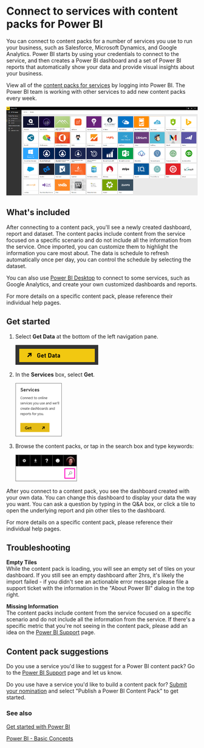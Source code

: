 <properties 
   pageTitle="Connect to services with content packs for Power BI"
   description="Connect to services with content packs for Power BI"
   services="powerbi" 
   documentationCenter="" 
   authors="theresapalmer" 
   manager="mblythe" 
   backup=""
   editor=""
   tags=""
   qualityFocus="no"
   qualityDate=""/>
 
<tags
   ms.service="powerbi"
   ms.devlang="NA"
   ms.topic="article"
   ms.tgt_pltfrm="NA"
   ms.workload="powerbi"
   ms.date="03/28/2016"
   ms.author="tpalmer"/>

# Connect to services with content packs for Power&nbsp;BI

You can connect to content packs for a number of services you use to run your business, such as Salesforce, Microsoft Dynamics, and Google Analytics. Power BI starts by using your credentials to connect to the service, and then creates a Power BI dashboard and a set of Power BI reports that automatically show your data and provide visual insights about your business. 

View all of the [content packs for services](https://app.powerbi.com/getdata/services) by logging into Power BI. The Power BI team is working with other services to add new content packs every week. 

![](media/powerbi-content-packs-services/51.png)

## What's included

After connecting to a content pack, you'll see a newly created dashboard, report and dataset. The content packs include content from the service focused on a specific scenario and do not include all the information from the service. Once imported, you can customize them to highlight the information you care most about. The data is schedule to refresh automatically once per day, you can control the schedule by selecting the dataset. 

You can also use [Power BI Desktop](powerbi-desktop-get-the-desktop.md) to connect to some services, such as Google Analytics, and create your own customized dashboards and reports.  

For more details on a specific content pack, please reference their individual help pages.

## Get started

1.  Select **Get Data** at the bottom of the left navigation pane.

    ![](media/powerbi-content-packs-services/pbi_get_data.png) 

2.  In the **Services** box, select **Get**.

    ![](media/powerbi-content-packs-services/PBI_GetServices.png) 

3.  Browse the content packs, or tap in the search box and type keywords:  

    ![](media/powerbi-content-packs-services/cp_searchbox.png)

After you connect to a content pack, you see the dashboard created with your own data. You can change this dashboard to display your data the way you want. You can ask a question by typing in the Q&A box, or click a tile to open the underlying report and pin other tiles to the dashboard.

For more details on a specific content pack, please reference their individual help pages.

## Troubleshooting

**Empty Tiles**  
While the content pack is loading, you will see an empty set of tiles on your dashboard. If you still see an empty dashboard after 2hrs, it's likely the import failed - if you didn't see an actionable error message please file a support ticket with the information in the "About Power BI" dialog in the top right.

**Missing Information**  
The content packs include content from the service focused on a specific scenario and do not include all the information from the service. If there's a specific metric that you're not seeing in the content pack, please add an idea on the [Power BI Support](https://support.powerbi.com/forums/265200-power-bi) page.

## Content pack suggestions

Do you use a service you'd like to suggest for a Power BI content pack? Go to the [Power BI Support](https://support.powerbi.com/forums/265200-power-bi) page and let us know.

Do you use have a service you'd like to build a content pack for? [Submit your nomination](https://azure.microsoft.com/marketplace/programs/certified/apply/) and select "Publish a Power BI Content Pack" to get started.


### See also

[Get started with Power BI](powerbi-service-get-started.md)

[Power BI - Basic Concepts](powerbi-service-basic-concepts.md)


